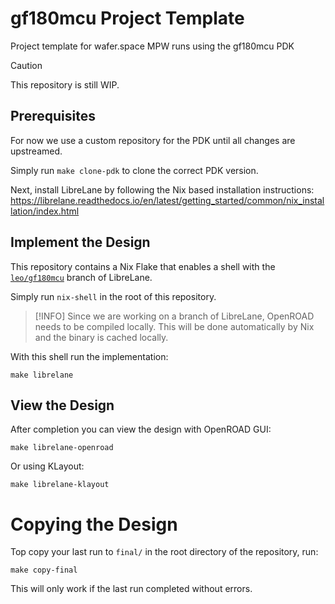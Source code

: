# gf180mcu Project Template

Project template for wafer.space MPW runs using the gf180mcu PDK

> [!CAUTION]
> This repository is still WIP.

## Prerequisites

For now we use a custom repository for the PDK until all changes are upstreamed.

Simply run `make clone-pdk` to clone the correct PDK version.

Next, install LibreLane by following the Nix based installation instructions: https://librelane.readthedocs.io/en/latest/getting_started/common/nix_installation/index.html

## Implement the Design

This repository contains a Nix Flake that enables a shell with the [`leo/gf180mcu`](https://github.com/librelane/librelane/tree/leo/gf180mcu) branch of LibreLane.

Simply run `nix-shell` in the root of this repository.

> [!INFO]
> Since we are working on a branch of LibreLane, OpenROAD needs to be compiled locally. This will be done automatically by Nix and the binary is cached locally. 

With this shell run the implementation:

```
make librelane
```

## View the Design

After completion you can view the design with OpenROAD GUI:

```
make librelane-openroad
```

Or using KLayout:

```
make librelane-klayout
```

# Copying the Design

Top copy your last run to `final/` in the root directory of the repository, run:

```
make copy-final
```

This will only work if the last run completed without errors.
